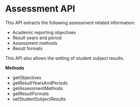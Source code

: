 # Assessment API

This API extracts the following assessment related information:
 
  -    Academic reporting objectives
  -    Result years and period
  -    Assessment methods
  -    Result formats

This API also allows the setting of student subject results.

**Methods**

  * getObjectives
  * getResultYearsAndPeriods
  * getAssessmentMethods
  * getResultFormats
  * setStudentSubjectResults
